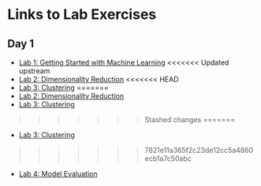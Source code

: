 # Links to Lab Exercises

## Day 1

- [Lab 1: Getting Started with Machine Learning](https://mybinder.org/v2/gh/wfondrie/asms-ml-short-course/main?filepath=notebooks%2F1_introduction.ipynb)
<<<<<<< Updated upstream
- [Lab 2: Dimensionality Reduction](https://wfondrie.github.io/asms-ml-short-course/2_dimensionality_reduction/)
<<<<<<< HEAD
- [Lab 3: Clustering](https://mybinder.org/v2/gh/wfondrie/asms-ml-short-course/main%2F3_clustering.ipynb)
=======
- [Lab 2: Dimensionality Reduction](https://wfondrie.github.io/asms-ml-short-course/2_dimensionality_reductionl)
- [Lab 3: Clustering](https://mybinder.org/v2/gh/wfondrie/asms-ml-short-course/main?filepath=notebooks%2F3_clustering.ipynb)
>>>>>>> Stashed changes
=======
- [Lab 3: Clustering](https://mybinder.org/v2/gh/wfondrie/asms-ml-short-course/main?filepath=notebooks%2F3_clustering.ipynb)
>>>>>>> 7821e11a365f2c23de12cc5a4860ecb1a7c50abc
- [Lab 4: Model Evaluation](https://mybinder.org/v2/gh/wfondrie/asms-ml-short-course/main?filepath=notebooks%2F4_model_evaluation.ipynb)

<!--
## Day 2

- [Lab 5: Logistic Regression](https://mybinder.org/v2/gh/wfondrie/asms-ml-short-course/main?filepath=notebooks%2F5_logistic_regression.ipynb)
- [Lab 6: Support Vector Machines](https://mybinder.org/v2/gh/wfondrie/asms-ml-short-course/main?filepath=notebooks%2F6_svms.ipynb)
- [Lab 7: Random Forest](https://mybinder.org/v2/gh/wfondrie/asms-ml-short-course/main?filepath=notebooks%2F7_random_forest.ipynb)
- [Lab 8: Neural Networks](https://wfondrie.github.io/asms-ml-short-course/8_neural_networks/)
-->
